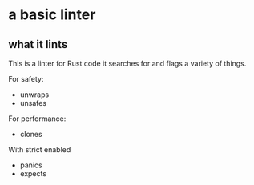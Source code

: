 # a basic linter

## what it lints
This is a linter for Rust code it searches for and flags a variety of things.

For safety:
- unwraps
- unsafes

For performance:
- clones

With strict enabled
- panics
- expects
